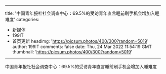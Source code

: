 
---
title: '中国青年报社社会调查中心：69.5%的受访青年直言睡前刷手机会增加入睡难度'
categories: 
 - 新媒体
 - 199IT
 - 首页更新
headimg: 'https://picsum.photos/400/300?random=5019'
author: 199IT
comments: false
date: Thu, 24 Mar 2022 11:54:19 GMT
thumbnail: 'https://picsum.photos/400/300?random=5019'
---

<div>   
中国青年报社社会调查中心：69.5%的受访青年直言睡前刷手机会增加入睡难度  
</div>
            